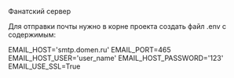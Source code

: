 Фанатский сервер

Для отправки почты нужно в корне проекта создать файл
.env с содержимым:

EMAIL_HOST='smtp.domen.ru'
EMAIL_PORT=465
EMAIL_HOST_USER='user_name'
EMAIL_HOST_PASSWORD='123'
EMAIL_USE_SSL=True

